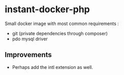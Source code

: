 # instant-docker-php

Small docker image with most common requirements : 

- git (private dependencies through composer)
- pdo mysql driver 

## Improvements 

- Perhaps add the intl extension as well. 
